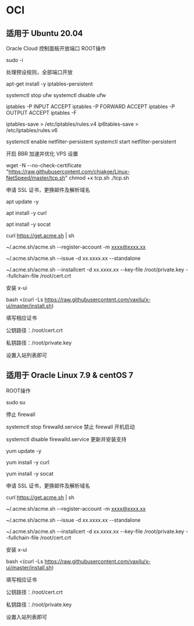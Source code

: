 # OCI

## 适用于 Ubuntu 20.04

Oracle Cloud 控制面板开放端口
ROOT操作

sudo -i

处理预设规则，全部端口开放

apt-get install -y iptables-persistent

systemctl stop ufw
systemctl disable ufw

iptables -P INPUT ACCEPT
iptables -P FORWARD ACCEPT
iptables -P OUTPUT ACCEPT
iptables -F

iptables-save > /etc/iptables/rules.v4
ip6tables-save > /etc/iptables/rules.v6

systemctl enable netfilter-persistent
systemctl start netfilter-persistent

开启 BBR 加速并优化 VPS 设置

wget -N --no-check-certificate "https://raw.githubusercontent.com/chiakge/Linux-NetSpeed/master/tcp.sh"
chmod +x tcp.sh
./tcp.sh

申请 SSL 证书，更换邮件及解析域名

apt update -y

apt install -y curl

apt install -y socat

curl https://get.acme.sh | sh

~/.acme.sh/acme.sh --register-account -m xxxx@xxxx.xx

~/.acme.sh/acme.sh --issue -d xx.xxxx.xx --standalone

~/.acme.sh/acme.sh --installcert -d xx.xxxx.xx --key-file /root/private.key --fullchain-file /root/cert.crt

安装 x-ui

bash <(curl -Ls https://raw.githubusercontent.com/vaxilu/x-ui/master/install.sh)

填写相应证书

公钥路径：/root/cert.crt

私钥路径：/root/private.key

设置入站列表即可

## 适用于 Oracle Linux 7.9 & centOS 7

ROOT操作

sudo su

停止 firewall

systemctl stop firewalld.service
禁止 firewall 开机启动

systemctl disable firewalld.service
更新并安装支持

yum update -y

yum install -y curl

yum install -y socat

申请 SSL 证书，更换邮件及解析域名

curl https://get.acme.sh | sh

~/.acme.sh/acme.sh --register-account -m xxxx@xxxx.xx

~/.acme.sh/acme.sh --issue -d xx.xxxx.xx --standalone

~/.acme.sh/acme.sh --installcert -d xx.xxxx.xx --key-file /root/private.key --fullchain-file /root/cert.crt

安装 x-ui

bash <(curl -Ls https://raw.githubusercontent.com/vaxilu/x-ui/master/install.sh)

填写相应证书

公钥路径：/root/cert.crt

私钥路径：/root/private.key

设置入站列表即可
